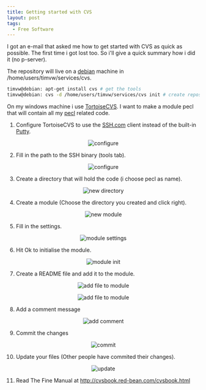 ```yaml
---
title: Getting started with CVS
layout: post
tags:
  - Free Software
---
```

I got an e-mail that asked me how to get started with CVS as quick as possible. The first time i got lost too. So i'll give a quick summary how i did it (no p-server).

The repository will live on a [debian](http://www.debian.org) machine in /home/users/timvw/services/cvs.

```bash
timvw@debian: apt-get install cvs # get the tools
timvw@debian: cvs -d /home/users/timvw/services/cvs init # create repository
```

On my windows machine i use [TortoiseCVS](http://www.tortoisecvs.org). I want to make a module pecl that will contain all my [pecl](http://pecl.php.net) related code.

1. Configure TortoiseCVS to use the [SSH.com](http://www.ssh.com) client instead of the built-in [Putty](http://www.chiark.greenend.org.uk/~sgtatham/putty/).

<p style="text-align: center;">
  <img src="http://www.timvw.be/wp-content/images/cvsconfigure.gif" alt="configure" />
</p>

2. Fill in the path to the SSH binary (tools tab).

<p style="text-align: center;">
  <img src="http://www.timvw.be/wp-content/images/cvstools.gif" alt="configure" />
</p>

3. Create a directory that will hold the code (i choose pecl as name).

<p style="text-align: center;">
  <img src="http://www.timvw.be/wp-content/images/cvsnewdirectory.gif" alt="new directory" />
</p>

4. Create a module (Choose the directory you created and click right).

<p style="text-align: center;">
  <img alt="new module" src="http://www.timvw.be/wp-content/images/cvsnewmodule.gif" />
</p>

5. Fill in the settings.

<p style="text-align: center;">
  <img alt="module settings" src="http://www.timvw.be/wp-content/images/cvsmodulesettings.gif" />
</p>

6. Hit Ok to initialise the module.

<p style="text-align: center;">
  <img alt="module init" src="http://www.timvw.be/wp-content/images/cvsinit.gif" />
</p>

7. Create a README file and add it to the module.

<p style="text-align: center;">
  <img alt="add file to module" src="http://www.timvw.be/wp-content/images/cvsadd.gif" />
</p>

<p style="text-align: center;">
  <img alt="add file to module" src="http://www.timvw.be/wp-content/images/cvsadd2.gif" />
</p>

8. Add a comment message

<p style="text-align: center;">
  <img alt="add comment" src="http://www.timvw.be/wp-content/images/cvsaddcomment.gif" />
</p>

9. Commit the changes

<p style="text-align: center;">
  <img alt="commit" src="http://www.timvw.be/wp-content/images/cvscommit.gif" />
</p>

10. Update your files (Other people have commited their changes).

<p style="text-align: center;">
  <img alt="update" src="http://www.timvw.be/wp-content/images/cvsupdate.gif" />
</p>

11. Read The Fine Manual at <http://cvsbook.red-bean.com/cvsbook.html>

